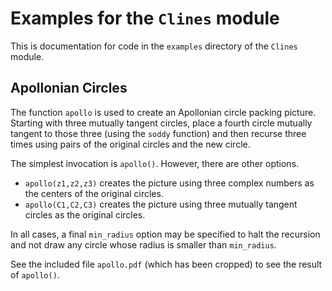 # Examples for the `Clines` module

This is documentation for code in the `examples` directory of the `Clines` module.

## Apollonian Circles

The function `apollo` is used to create an Apollonian circle packing picture. Starting with three mutually tangent circles, place a fourth circle mutually tangent to those three (using the `soddy` function) and then recurse three times using pairs of the original circles and the new circle.

The simplest invocation is `apollo()`. However, there are other options.

+ `apollo(z1,z2,z3)` creates the picture using three complex numbers as the centers of the original circles.
+ `apollo(C1,C2,C3)` creates the picture using three mutually tangent circles as the original circles.

In all cases, a final `min_radius` option may be specified to halt the recursion and not draw any circle whose radius is smaller than `min_radius`. 

See the included file `apollo.pdf` (which has been cropped) to see the result of `apollo()`. 

